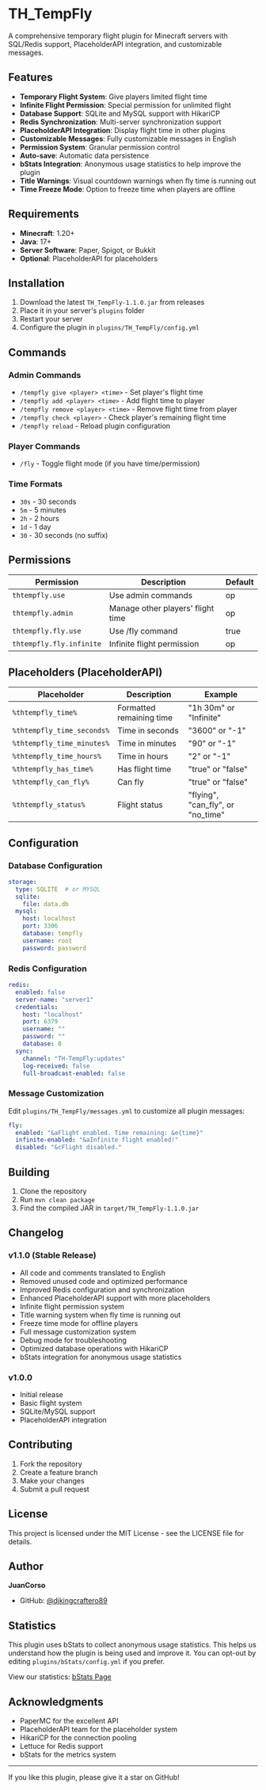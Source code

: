 # TH_TempFly

A comprehensive temporary flight plugin for Minecraft servers with SQL/Redis support, PlaceholderAPI integration, and customizable messages.

## Features

- **Temporary Flight System**: Give players limited flight time
- **Infinite Flight Permission**: Special permission for unlimited flight
- **Database Support**: SQLite and MySQL support with HikariCP
- **Redis Synchronization**: Multi-server synchronization support
- **PlaceholderAPI Integration**: Display flight time in other plugins
- **Customizable Messages**: Fully customizable messages in English
- **Permission System**: Granular permission control
- **Auto-save**: Automatic data persistence
- **bStats Integration**: Anonymous usage statistics to help improve the plugin
- **Title Warnings**: Visual countdown warnings when fly time is running out
- **Time Freeze Mode**: Option to freeze time when players are offline

## Requirements

- **Minecraft**: 1.20+
- **Java**: 17+
- **Server Software**: Paper, Spigot, or Bukkit
- **Optional**: PlaceholderAPI for placeholders

## Installation

1. Download the latest `TH_TempFly-1.1.0.jar` from releases
2. Place it in your server's `plugins` folder
3. Restart your server
4. Configure the plugin in `plugins/TH_TempFly/config.yml`

## Commands

### Admin Commands
- `/tempfly give <player> <time>` - Set player's flight time
- `/tempfly add <player> <time>` - Add flight time to player
- `/tempfly remove <player> <time>` - Remove flight time from player
- `/tempfly check <player>` - Check player's remaining flight time
- `/tempfly reload` - Reload plugin configuration

### Player Commands
- `/fly` - Toggle flight mode (if you have time/permission)

### Time Formats
- `30s` - 30 seconds
- `5m` - 5 minutes
- `2h` - 2 hours
- `1d` - 1 day
- `30` - 30 seconds (no suffix)

## Permissions

| Permission | Description | Default |
|------------|-------------|---------|
| `thtempfly.use` | Use admin commands | op |
| `thtempfly.admin` | Manage other players' flight time | op |
| `thtempfly.fly.use` | Use /fly command | true |
| `thtempfly.fly.infinite` | Infinite flight permission | op |

## Placeholders (PlaceholderAPI)

| Placeholder | Description | Example |
|-------------|-------------|---------|
| `%thtempfly_time%` | Formatted remaining time | "1h 30m" or "Infinite" |
| `%thtempfly_time_seconds%` | Time in seconds | "3600" or "-1" |
| `%thtempfly_time_minutes%` | Time in minutes | "90" or "-1" |
| `%thtempfly_time_hours%` | Time in hours | "2" or "-1" |
| `%thtempfly_has_time%` | Has flight time | "true" or "false" |
| `%thtempfly_can_fly%` | Can fly | "true" or "false" |
| `%thtempfly_status%` | Flight status | "flying", "can_fly", or "no_time" |

## Configuration

### Database Configuration
```yaml
storage:
  type: SQLITE  # or MYSQL
  sqlite:
    file: data.db
  mysql:
    host: localhost
    port: 3306
    database: tempfly
    username: root
    password: password
```

### Redis Configuration
```yaml
redis:
  enabled: false
  server-name: "server1"
  credentials:
    host: "localhost"
    port: 6379
    username: ""
    password: ""
    database: 0
  sync:
    channel: "TH-TempFly:updates"
    log-received: false
    full-broadcast-enabled: false
```

### Message Customization
Edit `plugins/TH_TempFly/messages.yml` to customize all plugin messages:

```yaml
fly:
  enabled: "&aFlight enabled. Time remaining: &e{time}"
  infinite-enabled: "&aInfinite flight enabled!"
  disabled: "&cFlight disabled."
```

## Building

1. Clone the repository
2. Run `mvn clean package`
3. Find the compiled JAR in `target/TH_TempFly-1.1.0.jar`

## Changelog

### v1.1.0 (Stable Release)
- All code and comments translated to English
- Removed unused code and optimized performance
- Improved Redis configuration and synchronization
- Enhanced PlaceholderAPI support with more placeholders
- Infinite flight permission system
- Title warning system when fly time is running out
- Freeze time mode for offline players
- Full message customization system
- Debug mode for troubleshooting
- Optimized database operations with HikariCP
- bStats integration for anonymous usage statistics

### v1.0.0
- Initial release
- Basic flight system
- SQLite/MySQL support
- PlaceholderAPI integration

## Contributing

1. Fork the repository
2. Create a feature branch
3. Make your changes
4. Submit a pull request

## License

This project is licensed under the MIT License - see the LICENSE file for details.

## Author

**JuanCorso**
- GitHub: [@djkingcraftero89](https://github.com/djkingcraftero89)

## Statistics

This plugin uses bStats to collect anonymous usage statistics. This helps us understand how the plugin is being used and improve it. You can opt-out by editing `plugins/bStats/config.yml` if you prefer.

View our statistics: [bStats Page](https://bstats.org/plugin/bukkit/TH_TempFly/27511)

## Acknowledgments

- PaperMC for the excellent API
- PlaceholderAPI team for the placeholder system
- HikariCP for the connection pooling
- Lettuce for Redis support
- bStats for the metrics system

---

If you like this plugin, please give it a star on GitHub!
